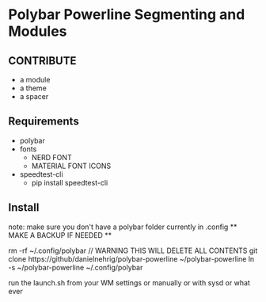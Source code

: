 # Polybar Powerline Segmenting and Modules

## CONTRIBUTE

- a module
- a theme
- a spacer

## Requirements

- polybar
- fonts
  - NERD FONT
  - MATERIAL FONT ICONS
- speedtest-cli
  - pip install speedtest-cli

## Install

note: make sure you don't have a polybar folder currently in .config
** MAKE A BACKUP IF NEEDED **

rm -rf ~/.config/polybar // WARNING THIS WILL DELETE ALL CONTENTS
git clone https://github/danielnehrig/polybar-powerline ~/polybar-powerline
ln -s ~/polybar-powerline ~/.config/polybar

run the launch.sh from your WM settings or manually or with sysd or what ever
